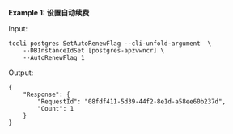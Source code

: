 **Example 1: 设置自动续费**



Input: 

```
tccli postgres SetAutoRenewFlag --cli-unfold-argument  \
    --DBInstanceIdSet [postgres-apzvwncr] \
    --AutoRenewFlag 1
```

Output: 
```
{
    "Response": {
        "RequestId": "08fdf411-5d39-44f2-8e1d-a58ee60b237d",
        "Count": 1
    }
}
```

